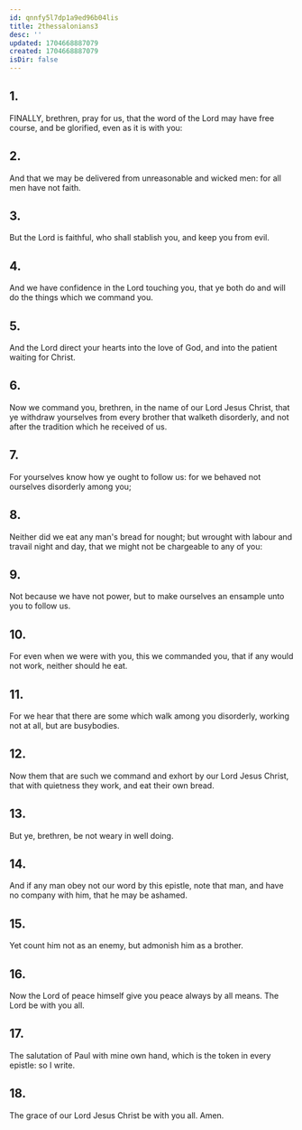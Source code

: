 ```yaml
---
id: qnnfy5l7dp1a9ed96b04lis
title: 2thessalonians3
desc: ''
updated: 1704668887079
created: 1704668887079
isDir: false
---
```

## 1.
FINALLY, brethren, pray for us, that the word of the Lord may have free course, and be glorified, even as it is with you:
## 2.
And that we may be delivered from unreasonable and wicked men: for all men have not faith.
## 3.
But the Lord is faithful, who shall stablish you, and keep you from evil.
## 4.
And we have confidence in the Lord touching you, that ye both do and will do the things which we command you.
## 5.
And the Lord direct your hearts into the love of God, and into the patient waiting for Christ.
## 6.
Now we command you, brethren, in the name of our Lord Jesus Christ, that ye withdraw yourselves from every brother that walketh disorderly, and not after the tradition which he received of us.
## 7.
For yourselves know how ye ought to follow us: for we behaved not ourselves disorderly among you;
## 8.
Neither did we eat any man's bread for nought; but wrought with labour and travail night and day, that we might not be chargeable to any of you:
## 9.
Not because we have not power, but to make ourselves an ensample unto you to follow us.
## 10.
For even when we were with you, this we commanded you, that if any would not work, neither should he eat.
## 11.
For we hear that there are some which walk among you disorderly, working not at all, but are busybodies.
## 12.
Now them that are such we command and exhort by our Lord Jesus Christ, that with quietness they work, and eat their own bread.
## 13.
But ye, brethren, be not weary in well doing.
## 14.
And if any man obey not our word by this epistle, note that man, and have no company with him, that he may be ashamed.
## 15.
Yet count him not as an enemy, but admonish him as a brother.
## 16.
Now the Lord of peace himself give you peace always by all means. The Lord be with you all.
## 17.
The salutation of Paul with mine own hand, which is the token in every epistle: so I write.
## 18.
The grace of our Lord Jesus Christ be with you all. Amen.
